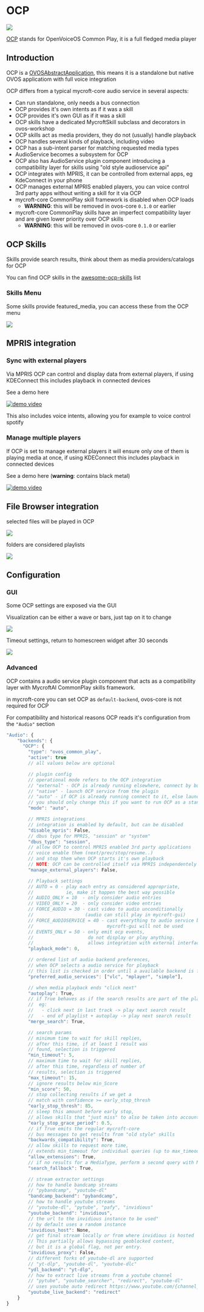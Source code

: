 # OCP

![](https://github.com/OpenVoiceOS/ovos_assets/blob/master/Logo/ocp.png?raw=true)

[OCP](https://github.com/OpenVoiceOS/ovos-ocp-audio-plugin) stands for OpenVoiceOS Common Play, it is a full fledged
media player

## Introduction 

OCP is a [OVOSAbstractApplication](https://github.com/OpenVoiceOS/OVOS-workshop/blob/dev/ovos_workshop/app.py#L47), this
means it is a standalone but native OVOS applicatiom with full voice integration

OCP differs from a typical mycroft-core audio service in several aspects:

- Can run standalone, only needs a bus connection
- OCP provides it's own intents as if it was a skill
- OCP provides it's own GUI as if it was a skill
- OCP skills have a dedicated MycroftSkill subclass and decorators in ovos-workshop
- OCP skills act as media providers, they do not (usually) handle playback
- OCP handles several kinds of playback, including video
- OCP has a sub-intent parser for matching requested media types
- AudioService becomes a subsystem for OCP
- OCP also has AudioService plugin component introducing a compatibility layer for skills using "old style audioservice
  api"
- OCP integrates with MPRIS, it can be controlled from external apps, eg KdeConnect in your phone
- OCP manages external MPRIS enabled players, you can voice control 3rd party apps without writing a skill for it via
  OCP
- mycroft-core CommonPlay skill framework is disabled when OCP loads 
  - **WARNING**: this will be removed in ovos-core `0.1.0` or earlier
- mycroft-core CommonPlay skills have an imperfect compatibility layer and are given lower priority over OCP skills 
  - **WARNING**: this will be removed in ovos-core `0.1.0` or earlier
  

## OCP Skills

Skills provide search results, think about them as media providers/catalogs for OCP

You can find OCP skills in the [awesome-ocp-skills](https://github.com/OpenVoiceOS/awesome-ocp-skills) list 

### Skills Menu

Some skills provide featured_media, you can access these from the OCP menu

![](https://github.com/OpenVoiceOS/ovos_assets/raw/master/Images/ocp/ocp_skills.gif)

## MPRIS integration

### Sync with external players

Via MPRIS OCP can control and display data from external players, 
if using KDEConnect this includes playback in connected devices

See a demo here

[![demo video](https://img.youtube.com/vi/1KMFV0UVYEM/default.jpg)](https://www.youtube.com/watch?v=1KMFV0UVYEM)

This also includes voice intents, allowing you for example to voice control spotify

### Manage multiple players

If OCP is set to manage external players it will ensure only one of them is playing media at once, 
if using KDEConnect this includes playback in connected devices

See a demo here (**warning**: contains black metal)

[![demo video](https://img.youtube.com/vi/YzC7oFYCcRE/default.jpg)](https://www.youtube.com/watch?v=YzC7oFYCcRE)


## File Browser integration

selected files will be played in OCP

![](https://github.com/OpenVoiceOS/ovos_assets/raw/master/Images/ocp/ocp_file_browser.gif)

folders are considered playlists

![](https://github.com/OpenVoiceOS/ovos_assets/raw/master/Images/ocp/folder_playlist.gif)


## Configuration

### GUI

Some OCP settings are exposed via the GUI

Visualization can be either a wave or bars, just tap on it to change

![](https://github.com/OpenVoiceOS/ovos_assets/raw/master/Images/ocp/ocp_wav_viz.gif)

Timeout settings, return to homescreen widget after 30 seconds

![](https://github.com/OpenVoiceOS/ovos_assets/raw/master/Images/ocp/ocp_timeout.gif)

### Advanced

OCP contains a audio service plugin component that acts as a compatibility layer with MycroftAI CommonPlay skills framework. 

in mycroft-core you can set OCP as `default-backend`, ovos-core is not required for OCP

For compatibility and historical reasons OCP reads it's configuration from the `"Audio"` section

```javascript
"Audio": {
    "backends": {
      "OCP": {
        "type": "ovos_common_play",
        "active": true
        // all values below are optional

        // plugin config
        // operational mode refers to the OCP integration
        // "external" - OCP is already running elsewhere, connect by bus only
        // "native" - launch OCP service from the plugin
        // "auto" - if OCP is already running connect to it, else launch it
        // you should only change this if you want to run OCP as a standalone system service
        "mode": "auto",

        // MPRIS integrations
        // integration is enabled by default, but can be disabled
        "disable_mpris": False,
        // dbus type for MPRIS, "session" or "system"
        "dbus_type": "session",
        // allow OCP to control MPRIS enabled 3rd party applications
        // voice enable them (next/prev/stop/resume..)
        // and stop them when OCP starts it's own playback
        // NOTE: OCP can be controlled itself via MPRIS independentely of this setting
        "manage_external_players": False,

        // Playback settings
        // AUTO = 0 - play each entry as considered appropriate,
        //            ie, make it happen the best way possible
        // AUDIO_ONLY = 10  - only consider audio entries
        // VIDEO_ONLY = 20  - only consider video entries
        // FORCE_AUDIO = 30 - cast video to audio unconditionally
        //                   (audio can still play in mycroft-gui)
        // FORCE_AUDIOSERVICE = 40 - cast everything to audio service backend,
        //                           mycroft-gui will not be used
        // EVENTS_ONLY = 50 - only emit ocp events,
        //                    do not display or play anything.
        //                    allows integration with external interfaces
        "playback_mode": 0,

        // ordered list of audio backend preferences,
        // when OCP selects a audio service for playback
        // this list is checked in order until a available backend is found
        "preferred_audio_services": ["vlc", "mplayer", "simple"],

        // when media playback ends "click next"
        "autoplay": True,
        // if True behaves as if the search results are part of the playlist
        //  eg:
        //   - click next in last track -> play next search result
        //   - end of playlist + autoplay -> play next search result
        "merge_search": True,

        // search params
        // minimum time to wait for skill replies,
        // after this time, if at least 1 result was
        // found, selection is triggered
        "min_timeout": 5,
        // maximum time to wait for skill replies,
        // after this time, regardless of number of
        // results, selection is triggered
        "max_timeout": 15,
        // ignore results below min_Score
        "min_score": 50,
        // stop collecting results if we get a
        // match with confidence >= early_stop_thresh
        "early_stop_thresh": 85,
        // sleep this amount before early stop,
        // allows skills that "just miss" to also be taken into account
        "early_stop_grace_period": 0.5,
        // if True emits the regular mycroft-core
        // bus messages to get results from "old style" skills
        "backwards_compatibility": True,
        // allow skills to request more time,
        // extends min_timeout for individual queries (up to max_timeout)
        "allow_extensions": True,
        // if no results for a MediaType, perform a second query with MediaType.GENERIC
        "search_fallback": True,

        // stream extractor settings
        // how to handle bandcamp streams
        // "pybandcamp", "youtube-dl"
        "bandcamp_backend": "pybandcamp",
        // how to handle youtube streams
        // "youtube-dl", "pytube", "pafy", "invidious"
        "youtube_backend": "invidious",
        // the url to the invidious instance to be used"
        // by default uses a random instance
        "invidious_host": None,
        // get final stream locally or from where invidious is hosted
        // This partially allows bypassing geoblocked content,
        // but it is a global flag, not per entry.
        "invidious_proxy": False,
        // different forks of youtube-dl are supported
        // "yt-dlp", "youtube-dl", "youtube-dlc"
        "ydl_backend": "yt-dlp",
        // how to extract live streams from a youtube channel
        // "pytube", "youtube_searcher", "redirect", "youtube-dl"
        // uses youtube auto redirect https://www.youtube.com/{channel_name}/live
        "youtube_live_backend": "redirect"
    }
}
```
